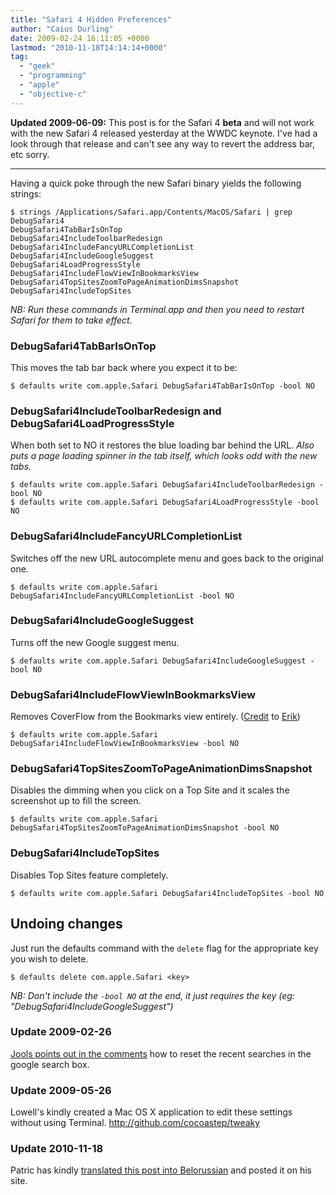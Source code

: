 ```yaml
---
title: "Safari 4 Hidden Preferences"
author: "Caius Durling"
date: 2009-02-24 16:11:05 +0000
lastmod: "2010-11-18T14:14:14+0000"
tag:
  - "geek"
  - "programming"
  - "apple"
  - "objective-c"
---
```


**Updated 2009-06-09:** This post is for the Safari 4 **beta** and will not work with the new Safari 4 released yesterday at the WWDC keynote. I've had a look through that release and can't see any way to revert the address bar, etc sorry.

* * * *

Having a quick poke through the new Safari binary yields the following strings:

    $ strings /Applications/Safari.app/Contents/MacOS/Safari | grep DebugSafari4
    DebugSafari4TabBarIsOnTop
    DebugSafari4IncludeToolbarRedesign
    DebugSafari4IncludeFancyURLCompletionList
    DebugSafari4IncludeGoogleSuggest
    DebugSafari4LoadProgressStyle
    DebugSafari4IncludeFlowViewInBookmarksView
    DebugSafari4TopSitesZoomToPageAnimationDimsSnapshot
    DebugSafari4IncludeTopSites

*NB: Run these commands in Terminal.app and then you need to restart Safari for them to take effect.*

### DebugSafari4TabBarIsOnTop

This moves the tab bar back where you expect it to be:

    $ defaults write com.apple.Safari DebugSafari4TabBarIsOnTop -bool NO

### DebugSafari4IncludeToolbarRedesign and DebugSafari4LoadProgressStyle

When both set to NO it restores the blue loading bar behind the URL. *Also puts a page loading spinner in the tab itself, which looks odd with the new tabs.*

    $ defaults write com.apple.Safari DebugSafari4IncludeToolbarRedesign -bool NO
    $ defaults write com.apple.Safari DebugSafari4LoadProgressStyle -bool NO

### DebugSafari4IncludeFancyURLCompletionList

Switches off the new URL autocomplete menu and goes back to the original one.

    $ defaults write com.apple.Safari DebugSafari4IncludeFancyURLCompletionList -bool NO

### DebugSafari4IncludeGoogleSuggest

Turns off the new Google suggest menu.

    $ defaults write com.apple.Safari DebugSafari4IncludeGoogleSuggest -bool NO

### DebugSafari4IncludeFlowViewInBookmarksView

Removes CoverFlow from the Bookmarks view entirely. ([Credit][] to [Erik][])

[Credit]: http://twitter.com/iacas/status/1245800183
[Erik]: http://nslog.com/

    $ defaults write com.apple.Safari DebugSafari4IncludeFlowViewInBookmarksView -bool NO

### DebugSafari4TopSitesZoomToPageAnimationDimsSnapshot

Disables the dimming when you click on a Top Site and it scales the screenshot up to fill the screen.

    $ defaults write com.apple.Safari DebugSafari4TopSitesZoomToPageAnimationDimsSnapshot -bool NO

### DebugSafari4IncludeTopSites

Disables Top Sites feature completely.

    $ defaults write com.apple.Safari DebugSafari4IncludeTopSites -bool NO

## Undoing changes

Just run the defaults command with the `delete` flag for the appropriate key you wish to delete.

    $ defaults delete com.apple.Safari <key>

*NB: Don't include the `-bool NO` at the end, it just requires the key (eg: "DebugSafari4IncludeGoogleSuggest")*

### Update 2009-02-26

[Jools points out in the comments][jools] how to reset the recent searches in the google search box.

[jools]: http://swedishcampground.com/safari-4-hidden-preferences#comment-3265

### Update 2009-05-26

Lowell's kindly created a Mac OS X application to edit these settings without using Terminal. <http://github.com/cocoastep/tweaky>

### Update 2010-11-18

Patric has kindly [translated this post into Belorussian](http://www.movavi.com/opensource/safari-4-hidden-preferences-be) and posted it on his site.
